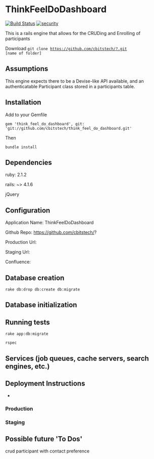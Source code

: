 # ThinkFeelDoDashboard

[![Build Status](https://travis-ci.org/cbitstech/think_feel_do_dashboard.svg)](https://travis-ci.org/cbitstech/think_feel_do_dashboard) [![security](https://hakiri.io/github/cbitstech/think_feel_do_dashboard/master.svg)](https://hakiri.io/github/cbitstech/think_feel_do_dashboard/master)

This is a rails engine that allows for the CRUDing and Enrolling of participants

Download <code>git clone https://github.com/cbitstech/?.git [name of folder]</code>

<h2>Assumptions</h2>

This engine expects there to be a Devise-like API available, and an authenticatable Participant class stored in a participants table.

<h2>Installation</h2>

Add to your Gemfile

<code>gem 'think_feel_do_dashboard', git: 'git://github.com/cbitstech/think_feel_do_dashboard.git'</code>

Then

<code>bundle install</code>

<h2>Dependencies</h2>

ruby: 2.1.2

rails: ~> 4.1.6

jQuery

<h2>Configuration</h2>

Application Name: ThinkFeelDoDashboard

Github Repo: https://github.com/cbitstech/?

Production Url:

Staging Url:

Confluence:

<h2>Database creation</h2>

<code>rake db:drop db:create db:migrate</code>

<h2>Database initialization</h2>

<h2>Running tests</h2>

<code>rake app:db:migrate</code>

<code>rspec</code>

<h2>Services (job queues, cache servers, search engines, etc.)</h2>

<h2>Deployment Instructions</h2>

<ul>
  <li></li>
</ul>

<h3>Production</h3>

<h3>Staging</h3>

<h2>Possible future 'To Dos'</h2>

crud participant with contact preference
